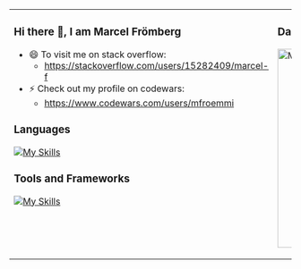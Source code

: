 <table border="0">
 <tr valign="top">
  <td width="70%">

### Hi there 👋, I am Marcel Frömberg

- 😄 To visit me on stack overflow:
  - https://stackoverflow.com/users/15282409/marcel-f
- ⚡ Check out my profile on codewars:
  - https://www.codewars.com/users/mfroemmi
<!--
**mfroemmi/mfroemmi** is a ✨ _special_ ✨ repository because its `README.md` (this file) appears on your GitHub profile.

Here are some ideas to get you started:

- 🔭 I’m currently working on ...
- 🌱 I’m currently learning ...
- 👯 I’m looking to collaborate on ...
- 🤔 I’m looking for help with ...
- 💬 Ask me about ...
- 📫 How to reach me: ...
- 😄 Pronouns: ...
- ⚡ Fun fact: ...
-->

### Languages
[![My Skills](https://skillicons.dev/icons?i=kotlin,java,py,cs,dart)](https://skillicons.dev)

### Tools and Frameworks
[![My Skills](https://skillicons.dev/icons?i=androidstudio,idea,visualstudio,flutter,unity,godot,blender,postman)](https://skillicons.dev)

  </td>
  <td width="30%">

### Daily Dev Activities
<a href="https://app.daily.dev/mfroemmi"><img src="https://api.daily.dev/devcards/v2/9T5bfBMyEV1rREssrQj7q.png?type=default&r=rdb" width="356" alt="Marcel's Dev Card"/></a>

  </td>
 </tr>
</table>



